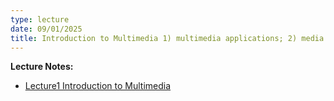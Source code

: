```yaml
---
type: lecture
date: 09/01/2025
title: Introduction to Multimedia 1) multimedia applications; 2) media types; 3) challenges and research issues.
---
```

**Lecture Notes:**
- [Lecture1 Introduction to Multimedia](https://drive.google.com/file/d/1sGcMdrv9CkTlbd4B9tNzA0Z9rY3AJZxr/view?usp=sharing)